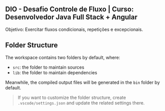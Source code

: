 ## DIO - Desafio Controle de Fluxo | Curso: Desenvolvedor Java Full Stack + Angular

Objetivo: Exercitar fluxos condicionais, repetições e excepcionais.

## Folder Structure

The workspace contains two folders by default, where:

- `src`: the folder to maintain sources
- `lib`: the folder to maintain dependencies

Meanwhile, the compiled output files will be generated in the `bin` folder by default.

> If you want to customize the folder structure, create `.vscode/settings.json` and update the related settings there.
